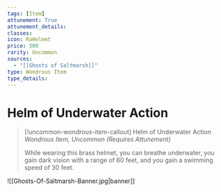 ```yaml
---
tags: [Item]
attunement: True
attunement_details: 
classes: 
icon: RaHelmet
price: 500
rarity: Uncommon
sources:
  - "[[Ghosts of Saltmarsh]]"
type: Wondrous Item
type_details: 
---
```

# Helm of Underwater Action
>[!uncommon-wondrous-item-callout] Helm of Underwater Action
>*Wondrous Item, Uncommon (Requires Attunement)*
>
>While wearing this brass helmet, you can breathe underwater, you gain dark vision with a range of 60 feet, and you gain a swimming speed of 30 feet.

![[Ghosts-Of-Saltmarsh-Banner.jpg|banner]]
